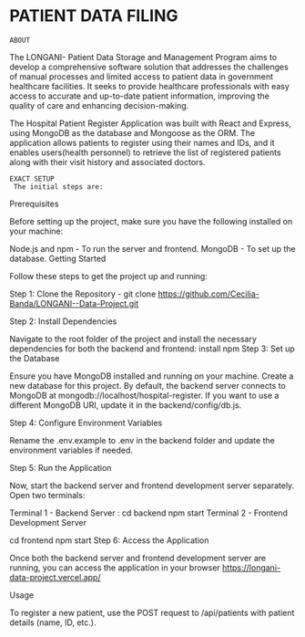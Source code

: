 # PATIENT DATA FILING
    ABOUT
The LONGANI- Patient Data Storage and Management Program aims to develop a comprehensive software solution that addresses the challenges of manual processes and limited access to patient data in government healthcare facilities. It seeks to provide healthcare professionals with easy access to accurate and up-to-date patient information, improving the quality of care and enhancing decision-making.

The Hospital Patient Register Application was built with React and Express, using MongoDB as the database and Mongoose as the ORM. The application allows patients to register using their names and IDs, and it enables users(health personnel) to retrieve the list of registered patients along with their visit history and associated doctors.

    EXACT SETUP
     The initial steps are: 

Prerequisites

Before setting up the project, make sure you have the following installed on your machine:

Node.js and npm - To run the server and frontend.
MongoDB - To set up the database.
Getting Started

Follow these steps to get the project up and running:

Step 1: Clone the Repository - git clone https://github.com/Cecilia-Banda/LONGANI--Data-Project.git

Step 2: Install Dependencies

Navigate to the root folder of the project and install the necessary dependencies for both the backend and frontend:
    install npm
Step 3: Set up the Database

Ensure you have MongoDB installed and running on your machine. Create a new database for this project. By default, the backend server connects to MongoDB at mongodb://localhost/hospital-register. If you want to use a different MongoDB URI, update it in the backend/config/db.js.

Step 4: Configure Environment Variables

Rename the .env.example to .env in the backend folder and update the environment variables if needed.

Step 5: Run the Application

Now, start the backend server and frontend development server separately. Open two terminals:

Terminal 1 - Backend Server :
cd backend
npm start
Terminal 2 - Frontend Development Server

cd frontend
npm start
Step 6: Access the Application

Once both the backend server and frontend development server are running, you can access the application in your browser https://longani-data-project.vercel.app/

Usage

To register a new patient, use the POST request to /api/patients with patient details (name, ID, etc.).

